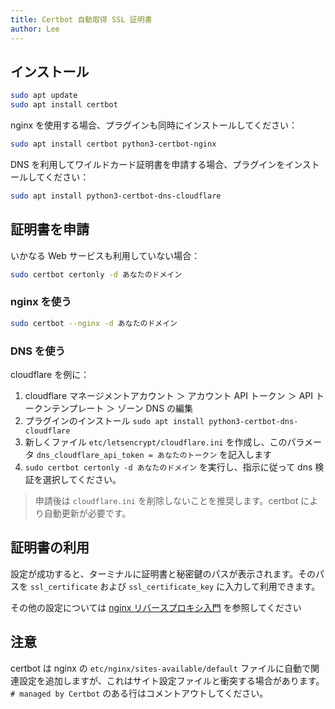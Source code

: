 ```yaml
---
title: Certbot 自動取得 SSL 証明書
author: Lee
---
```


## インストール

```bash
sudo apt update
sudo apt install certbot
```

nginx を使用する場合、プラグインも同時にインストールしてください：

```bash
sudo apt install certbot python3-certbot-nginx
```

DNS を利用してワイルドカード証明書を申請する場合、プラグインをインストールしてください：

```bash
sudo apt install python3-certbot-dns-cloudflare
```

## 証明書を申請

いかなる Web サービスも利用していない場合：

```bash
sudo certbot certonly -d あなたのドメイン
```

### nginx を使う

```bash
sudo certbot --nginx -d あなたのドメイン
```

### DNS を使う

cloudflare を例に：

1. cloudflare マネージメントアカウント ＞ アカウント API トークン ＞ API トークンテンプレート ＞ ゾーン DNS の編集
2. プラグインのインストール `sudo apt install python3-certbot-dns-cloudflare`
3. 新しくファイル `etc/letsencrypt/cloudflare.ini` を作成し、このパラメータ `dns_cloudflare_api_token = あなたのトークン` を記入します
4. `sudo certbot certonly -d あなたのドメイン` を実行し、指示に従って dns 検証を選択してください。

> 申請後は `cloudflare.ini` を削除しないことを推奨します。certbot により自動更新が必要です。

## 証明書の利用

設定が成功すると、ターミナルに証明書と秘密鍵のパスが表示されます。そのパスを `ssl_certificate` および `ssl_certificate_key` に入力して利用できます。

その他の設定については [nginx リバースプロキシ入門](./nginx.md) を参照してください

## 注意

certbot は nginx の `etc/nginx/sites-available/default` ファイルに自動で関連設定を追加しますが、これはサイト設定ファイルと衝突する場合があります。`# managed by Certbot` のある行はコメントアウトしてください。
